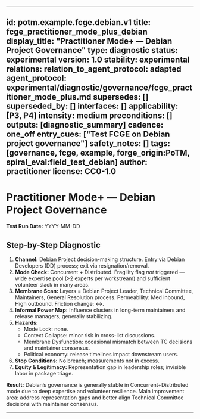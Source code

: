 
---
id: potm.example.fcge.debian.v1
title: fcge_practitioner_mode_plus_debian
display_title: "Practitioner Mode+ — Debian Project Governance"
type: diagnostic
status: experimental
version: 1.0
stability: experimental
relations:
  relation_to_agent_protocol: adapted
  agent_protocol: experimental/diagnostic/governance/fcge_practitioner_mode_plus.md
  supersedes: []
  superseded_by: []
interfaces: []
applicability: [P3, P4]
intensity: medium
preconditions: []
outputs: [diagnostic_summary]
cadence: one_off
entry_cues: ["Test FCGE on Debian project governance"]
safety_notes: []
tags: [governance, fcge, example, forge_origin:PoTM, spiral_eval:field_test_debian]
author: practitioner
license: CC0-1.0
---

# Practitioner Mode+ — Debian Project Governance

**Test Run Date:** YYYY-MM-DD

## Step-by-Step Diagnostic
1. **Channel:** Debian Project decision-making structure. Entry via Debian Developers (DD) process; exit via resignation/removal.  
2. **Mode Check:** Concurrent + Distributed. Fragility flag *not* triggered — wide expertise pool (>2 experts per workstream) and sufficient volunteer slack in many areas.  
3. **Membrane Scan:** Layers = Debian Project Leader, Technical Committee, Maintainers, General Resolution process. Permeability: Med inbound, High outbound. Friction change: ↔.  
4. **Informal Power Map:** Influence clusters in long-term maintainers and release managers; generally stabilizing.  
5. **Hazards:**  
   - Mode Lock: none.  
   - Context Collapse: minor risk in cross-list discussions.  
   - Membrane Dysfunction: occasional mismatch between TC decisions and maintainer consensus.  
   - Political economy: release timelines impact downstream users.  
6. **Stop Conditions:** No breach; measurements not in excess.  
7. **Equity & Legitimacy:** Representation gap in leadership roles; invisible labor in package triage.

**Result:** Debian’s governance is generally stable in Concurrent+Distributed mode due to deep expertise and volunteer resilience. Main improvement area: address representation gaps and better align Technical Committee decisions with maintainer consensus.

---

